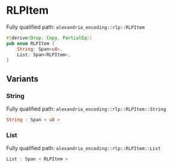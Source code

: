 # RLPItem

Fully qualified path: `alexandria_encoding::rlp::RLPItem`

```rust
#[derive(Drop, Copy, PartialEq)]
pub enum RLPItem {
    String: Span<u8>,
    List: Span<RLPItem>,
}
```

## Variants

### String

Fully qualified path: `alexandria_encoding::rlp::RLPItem::String`

```rust
String : Span < u8 >
```

### List

Fully qualified path: `alexandria_encoding::rlp::RLPItem::List`

```rust
List : Span < RLPItem >
```

